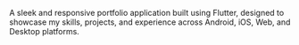 A sleek and responsive portfolio application built using Flutter, designed to showcase my skills, projects, and experience across Android, iOS, Web, and Desktop platforms. 
